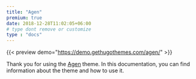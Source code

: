 ```yaml
---
title: "Agen"
premium: true
date: 2018-12-28T11:02:05+06:00 
# type dont remove or customize
type : "docs"
---
```



{{< preview demo="https://demo.gethugothemes.com/agen/" >}}

Thank you for using the [Agen](https://gethugothemes.com/themes/agen-hugo/) theme. In this documentation, you can find information about the theme and how to use it.